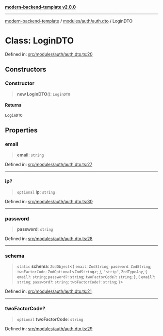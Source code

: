 [**modern-backend-template v2.0.0**](../../../../README.md)

***

[modern-backend-template](../../../../modules.md) / [modules/auth/auth.dto](../README.md) / LoginDTO

# Class: LoginDTO

Defined in: [src/modules/auth/auth.dto.ts:20](https://github.com/maemreyo/saas-4cus-nodejs/blob/2a5b3f3aa11335dfa561e80e1feabb8e6084261e/src/modules/auth/auth.dto.ts#L20)

## Constructors

### Constructor

> **new LoginDTO**(): `LoginDTO`

#### Returns

`LoginDTO`

## Properties

### email

> **email**: `string`

Defined in: [src/modules/auth/auth.dto.ts:27](https://github.com/maemreyo/saas-4cus-nodejs/blob/2a5b3f3aa11335dfa561e80e1feabb8e6084261e/src/modules/auth/auth.dto.ts#L27)

***

### ip?

> `optional` **ip**: `string`

Defined in: [src/modules/auth/auth.dto.ts:30](https://github.com/maemreyo/saas-4cus-nodejs/blob/2a5b3f3aa11335dfa561e80e1feabb8e6084261e/src/modules/auth/auth.dto.ts#L30)

***

### password

> **password**: `string`

Defined in: [src/modules/auth/auth.dto.ts:28](https://github.com/maemreyo/saas-4cus-nodejs/blob/2a5b3f3aa11335dfa561e80e1feabb8e6084261e/src/modules/auth/auth.dto.ts#L28)

***

### schema

> `static` **schema**: `ZodObject`\<\{ `email`: `ZodString`; `password`: `ZodString`; `twoFactorCode`: `ZodOptional`\<`ZodString`\>; \}, `"strip"`, `ZodTypeAny`, \{ `email?`: `string`; `password?`: `string`; `twoFactorCode?`: `string`; \}, \{ `email?`: `string`; `password?`: `string`; `twoFactorCode?`: `string`; \}\>

Defined in: [src/modules/auth/auth.dto.ts:21](https://github.com/maemreyo/saas-4cus-nodejs/blob/2a5b3f3aa11335dfa561e80e1feabb8e6084261e/src/modules/auth/auth.dto.ts#L21)

***

### twoFactorCode?

> `optional` **twoFactorCode**: `string`

Defined in: [src/modules/auth/auth.dto.ts:29](https://github.com/maemreyo/saas-4cus-nodejs/blob/2a5b3f3aa11335dfa561e80e1feabb8e6084261e/src/modules/auth/auth.dto.ts#L29)
